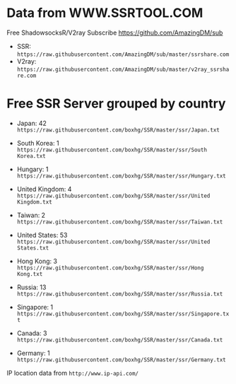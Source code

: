 # Data from WWW.SSRTOOL.COM

Free ShadowsocksR/V2ray Subscribe https://github.com/AmazingDM/sub
- SSR: `https://raw.githubusercontent.com/AmazingDM/sub/master/ssrshare.com`
- V2ray: `https://raw.githubusercontent.com/AmazingDM/sub/master/v2ray_ssrshare.com`

# Free SSR Server grouped by country
- Japan: 42 
`https://raw.githubusercontent.com/boxhg/SSR/master/ssr/Japan.txt`

- South Korea: 1 
`https://raw.githubusercontent.com/boxhg/SSR/master/ssr/South Korea.txt`

- Hungary: 1 
`https://raw.githubusercontent.com/boxhg/SSR/master/ssr/Hungary.txt`

- United Kingdom: 4 
`https://raw.githubusercontent.com/boxhg/SSR/master/ssr/United Kingdom.txt`

- Taiwan: 2 
`https://raw.githubusercontent.com/boxhg/SSR/master/ssr/Taiwan.txt`

- United States: 53 
`https://raw.githubusercontent.com/boxhg/SSR/master/ssr/United States.txt`

- Hong Kong: 3 
`https://raw.githubusercontent.com/boxhg/SSR/master/ssr/Hong Kong.txt`

- Russia: 13 
`https://raw.githubusercontent.com/boxhg/SSR/master/ssr/Russia.txt`

- Singapore: 1 
`https://raw.githubusercontent.com/boxhg/SSR/master/ssr/Singapore.txt`

- Canada: 3 
`https://raw.githubusercontent.com/boxhg/SSR/master/ssr/Canada.txt`

- Germany: 1 
`https://raw.githubusercontent.com/boxhg/SSR/master/ssr/Germany.txt`



IP location data from `http://www.ip-api.com/`